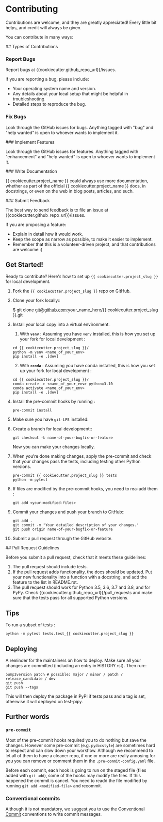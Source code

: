 # Contributing

Contributions are welcome, and they are greatly appreciated! Every little bit
helps, and credit will always be given.

You can contribute in many ways:

## Types of Contributions


### Report Bugs

Report bugs at {{cookiecutter.github_repo_url}}/issues.

If you are reporting a bug, please include:

* Your operating system name and version.
* Any details about your local setup that might be helpful in troubleshooting.
* Detailed steps to reproduce the bug.

### Fix Bugs

Look through the GitHub issues for bugs. Anything tagged with "bug" and "help
wanted" is open to whoever wants to implement it.

### Implement Features

Look through the GitHub issues for features. Anything tagged with "enhancement"
and "help wanted" is open to whoever wants to implement it.

### Write Documentation

{{ cookiecutter.project_name }} could always use more documentation, whether as part of the
official {{ cookiecutter.project_name }} docs, in docstrings, or even on the web in blog posts,
articles, and such.

### Submit Feedback

The best way to send feedback is to file an issue at {{cookiecutter.github_repo_url}}/issues.

If you are proposing a feature:

* Explain in detail how it would work.
* Keep the scope as narrow as possible, to make it easier to implement.
* Remember that this is a volunteer-driven project, and that contributions
  are welcome :)

## Get Started!

Ready to contribute? Here's how to set up `{{ cookiecutter.project_slug }}` for local development.

1. Fork the `{{ cookiecutter.project_slug }}` repo on GitHub.
2. Clone your fork locally::

    $ git clone git@github.com:your_name_here/{{ cookiecutter.project_slug }}.git

3. Install your local copy into a virtual environment.
   1. With **`venv`** : Assuming you have `venv` installed, this is how you set up your fork for local development :

    ```
    cd {{ cookiecutter.project_slug }}/
    python -m venv <name_of_your_env>
    pip install -e .[dev]
    ```

    2. With **`conda`** : Assuming you have conda installed, this is how you set up your fork for local development :

    ```
    cd {{ cookiecutter.project_slug }}/
    conda create -n <name_of_your_env> python=3.10
    conda activate <name_of_your_env>
    pip install -e .[dev]
    ```

4. Install the pre-commit hooks by running :
    ```
    pre-commit install
    ```

5. Make sure you have `git-LFS` installed.

6. Create a branch for local development::

    ```
    git checkout -b name-of-your-bugfix-or-feature
    ```

   Now you can make your changes locally.

7. When you're done making changes, apply the pre-commit and check that your changes pass the
   tests, including testing other Python versions.

    ```
    pre-commit {{ cookiecutter.project_slug }} tests
    python -m pytest
    ```

8. If files are modified by the pre-commit hooks, you need to rea-add them :
    ```
    git add <your-modified-files>
    ```

9. Commit your changes and push your branch to GitHub::

    ```
    git add .
    git commit -m "Your detailed description of your changes."
    git push origin name-of-your-bugfix-or-feature
    ```

10.  Submit a pull request through the GitHub website.

## Pull Request Guidelines

Before you submit a pull request, check that it meets these guidelines:

1. The pull request should include tests.
2. If the pull request adds functionality, the docs should be updated. Put
   your new functionality into a function with a docstring, and add the
   feature to the list in README.rst.
3. The pull request should work for Python 3.5, 3.6, 3.7 and 3.8, and for PyPy. Check
   {{cookiecutter.github_repo_url}}/pull_requests
   and make sure that the tests pass for all supported Python versions.

## Tips

To run a subset of tests :
```
python -m pytest tests.test_{{ cookiecutter.project_slug }}
```
## Deploying

A reminder for the maintainers on how to deploy.
Make sure all your changes are committed (including an entry in HISTORY.rst).
Then run::

```
bump2version patch # possible: major / minor / patch / release_candidate / dev
git push
git push --tags
```

This will then deploy the package in PyPI if tests pass and a tag is set,
otherwise it will deployed on test-pipy.

## Further words

### `pre-commit`

Most of the pre-commit hooks required you to do nothing but save the changes. However some pre-commit (e.g. `pydocstyle`) are sometimes hard to respect and can slow down your workflow. Although we recommend to let all of them to have a cleaner repo, if one or more are really annoying for you you can remove or comment them in the `.pre-commit-config.yaml` file.

Before each commit, each hook is going to run on the staged file (files added with `git add`), some of the hooks may modify the files. If this happened the commit is cancel. You need to readd the file modified by running `git add <modified-file>` and recommit.

### Conventional commits

Although it is not mandatory, we suggest you to use the [Conventional Commit](https://www.conventionalcommits.org/en/v1.0.0/) conventions to write commit messages.

